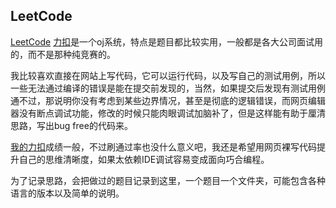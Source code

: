 ## LeetCode
[LeetCode](https://leetcode.com/) [力扣](https://leetcode-cn.com/)是一个oj系统，特点是题目都比较实用，一般都是各大公司面试用的，而不是那种纯竞赛的。

我比较喜欢直接在网站上写代码，它可以运行代码，以及写自己的测试用例，所以一些无法通过编译的错误是能在提交前发现的，当然，如果提交后发现有测试用例通不过，那说明你没有考虑到某些边界情况，甚至是彻底的逻辑错误，而网页编辑器没有断点调试功能，修改的时候只能肉眼调试加脑补了，但是这样能有助于厘清思路，写出bug free的代码来。

[我的力扣](https://leetcode-cn.com/u/yifeitao)成绩一般，不过刷通过率也没什么意义吧，我还是希望用网页裸写代码提升自己的思维清晰度，如果太依赖IDE调试容易变成面向巧合编程。

为了记录思路，会把做过的题目记录到这里，一个题目一个文件夹，可能包含各种语言的版本以及简单的说明。
